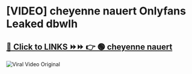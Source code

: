 
 # [VIDEO] cheyenne nauert Onlyfans Leaked dbwlh

## <h2><a href="https://clipsfans.com/cheyenne_nauert&ref=git">🔗 Click to LINKS ⏩⏩ 👉 🟢 cheyenne nauert </a></h2>

<a href="https://clipsfans.com/cheyenne_nauert&ref=git" rel="nofollow" data-target="animated-image.originalLink"><img src="https://i.ibb.co.com/xMMVF88/686577567.gif" alt="Viral Video Original" style="max-width: 100%; display: inline-block;" data-target="animated-image.originalImage"></a>

